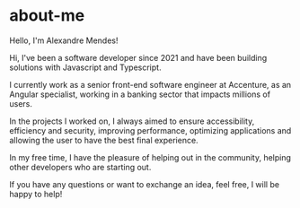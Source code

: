 # about-me
Hello, I'm Alexandre Mendes!

Hi, I've been a software developer since 2021 and have been building solutions with Javascript and Typescript.

I currently work as a senior front-end software engineer at Accenture, as an Angular specialist, working in a banking sector that impacts millions of users.

In the projects I worked on, I always aimed to ensure accessibility, efficiency and security, improving performance, optimizing applications and allowing the user to have the best final experience.

In my free time, I have the pleasure of helping out in the community, helping other developers who are starting out.

If you have any questions or want to exchange an idea, feel free, I will be happy to help!
